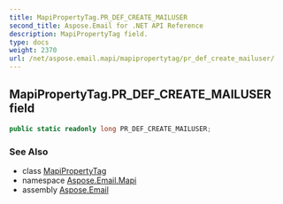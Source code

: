 ```yaml
---
title: MapiPropertyTag.PR_DEF_CREATE_MAILUSER
second_title: Aspose.Email for .NET API Reference
description: MapiPropertyTag field. 
type: docs
weight: 2370
url: /net/aspose.email.mapi/mapipropertytag/pr_def_create_mailuser/
---
```

## MapiPropertyTag.PR_DEF_CREATE_MAILUSER field

```csharp
public static readonly long PR_DEF_CREATE_MAILUSER;
```

### See Also

* class [MapiPropertyTag](../)
* namespace [Aspose.Email.Mapi](../../mapipropertytag/)
* assembly [Aspose.Email](../../../)



